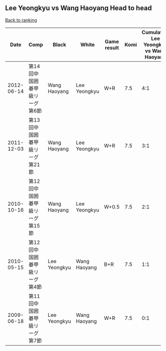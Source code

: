 ## Lee Yeongkyu vs Wang Haoyang Head to head

[Back to ranking](../../index.md)




| **Date** | **Comp** | **Black** | **White** | **Game result** | **Komi** | **Cumulative Lee Yeongkyu vs Wang Haoyang** | **Lee Yeongkyu streak** | **Wang Haoyang streak** | 
| --- | --- | --- | --- | --- | --- | --- | --- | --- |
| 2012-06-14 | 第14回中国囲碁甲級リーグ第6節 | Wang Haoyang | Lee Yeongkyu | W+R | 7.5 | 4:1 | 4 | 0 | 
| 2011-12-03 | 第13回中国囲碁甲級リーグ第21節 | Wang Haoyang | Lee Yeongkyu | W+R | 7.5 | 3:1 | 3 | 0 | 
| 2010-10-16 | 第12回中国囲碁甲級リーグ第15節 | Wang Haoyang | Lee Yeongkyu | W+0.5 | 7.5 | 2:1 | 2 | 0 | 
| 2010-05-15 | 第12回中国囲碁甲級リーグ第4節 | Lee Yeongkyu | Wang Haoyang | B+R | 7.5 | 1:1 | 1 | 0 | 
| 2009-06-18 | 第11回中国囲碁甲級リーグ第7節 | Lee Yeongkyu | Wang Haoyang | W+R | 7.5 | 0:1 | 0 | 1 |




